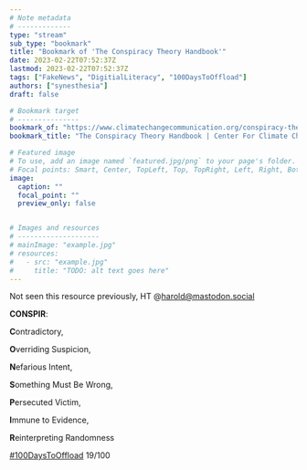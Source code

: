 ```yaml
---
# Note metadata
# -------------
type: "stream"
sub_type: "bookmark"
title: "Bookmark of 'The Conspiracy Theory Handbook'"
date: 2023-02-22T07:52:37Z
lastmod: 2023-02-22T07:52:37Z
tags: ["FakeNews", "DigitialLiteracy", "100DaysToOffload"]
authors: ["synesthesia"]
draft: false

# Bookmark target
# ---------------
bookmark_of: "https://www.climatechangecommunication.org/conspiracy-theory-handbook/"
bookmark_title: "The Conspiracy Theory Handbook | Center For Climate Change Communication"

# Featured image
# To use, add an image named `featured.jpg/png` to your page's folder.
# Focal points: Smart, Center, TopLeft, Top, TopRight, Left, Right, BottomLeft, Bottom, BottomRight.
image:
  caption: ""
  focal_point: ""
  preview_only: false


# Images and resources
# --------------------
# mainImage: "example.jpg"
# resources:
#   - src: "example.jpg"
#     title: "TODO: alt text goes here"
---
```

Not seen this resource previously, HT @harold@mastodon.social

**CONSPIR**:

**C**ontradictory,

**O**verriding Suspicion,

**N**efarious Intent,

**S**omething Must Be Wrong,

**P**ersecuted Victim,

**I**mmune to Evidence,

**R**einterpreting Randomness


[#100DaysToOffload](https://100daystooffload.com/) 19/100

